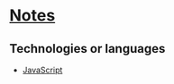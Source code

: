 # [Notes](https://github.com/pixan198/notes)

## Technologies or languages
- [JavaScript](https://pixan198.github.io/notes/JavaScript/)
